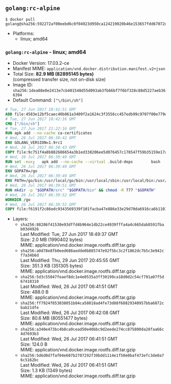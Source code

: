 ## `golang:rc-alpine`

```console
$ docker pull golang@sha256:592272af00eebd6c0f04923d950ca124219020b46e153657fdd67072dd3c0cfa
```

-	Platforms:
	-	linux; amd64

### `golang:rc-alpine` - linux; amd64

-	Docker Version: 17.03.2-ce
-	Manifest MIME: `application/vnd.docker.distribution.manifest.v2+json`
-	Total Size: **82.9 MB (82895145 bytes)**  
	(compressed transfer size, not on-disk size)
-	Image ID: `sha256:1dea88e0e2413e7cb401548d55d093ab3fb66bf7f6bf328c88d5227aeb366394`
-	Default Command: `["\/bin\/sh"]`

```dockerfile
# Tue, 27 Jun 2017 18:41:51 GMT
ADD file:4583e12bf5caec40b861a3409f2a1624c3f3556cc457edb99c9707f00e779e45 in / 
# Tue, 27 Jun 2017 18:42:16 GMT
CMD ["/bin/sh"]
# Tue, 27 Jun 2017 21:22:16 GMT
RUN apk add --no-cache ca-certificates
# Wed, 26 Jul 2017 06:38:42 GMT
ENV GOLANG_VERSION=1.9rc1
# Wed, 26 Jul 2017 06:38:43 GMT
COPY file:9c751f4a8b882686654a3b1ed338206ee5d076457c178547f59b35159e17a438 in /go-alpine-patches/ 
# Wed, 26 Jul 2017 06:39:49 GMT
RUN set -eux; 	apk add --no-cache --virtual .build-deps 		bash 		gcc 		musl-dev 		openssl 		go 	; 	export 		GOROOT_BOOTSTRAP="$(go env GOROOT)" 		GOOS="$(go env GOOS)" 		GOARCH="$(go env GOARCH)" 		GO386="$(go env GO386)" 		GOARM="$(go env GOARM)" 		GOHOSTOS="$(go env GOHOSTOS)" 		GOHOSTARCH="$(go env GOHOSTARCH)" 	; 		wget -O go.tgz "https://golang.org/dl/go$GOLANG_VERSION.src.tar.gz"; 	echo '87717598ea60cc6143afa48f141f7e1308e196b71862028e710b910f376b452e *go.tgz' | sha256sum -c -; 	tar -C /usr/local -xzf go.tgz; 	rm go.tgz; 		cd /usr/local/go/src; 	for p in /go-alpine-patches/*.patch; do 		[ -f "$p" ] || continue; 		patch -p2 -i "$p"; 	done; 	./make.bash; 		rm -rf /go-alpine-patches; 	apk del .build-deps; 		export PATH="/usr/local/go/bin:$PATH"; 	go version
# Wed, 26 Jul 2017 06:39:49 GMT
ENV GOPATH=/go
# Wed, 26 Jul 2017 06:39:49 GMT
ENV PATH=/go/bin:/usr/local/go/bin:/usr/local/sbin:/usr/local/bin:/usr/sbin:/usr/bin:/sbin:/bin
# Wed, 26 Jul 2017 06:39:51 GMT
RUN mkdir -p "$GOPATH/src" "$GOPATH/bin" && chmod -R 777 "$GOPATH"
# Wed, 26 Jul 2017 06:39:52 GMT
WORKDIR /go
# Wed, 26 Jul 2017 06:39:52 GMT
COPY file:f6191f2c86edc9343569339f101facba47e886e33e29d70da6916ca6b1101a53 in /usr/local/bin/ 
```

-	Layers:
	-	`sha256:88286f41530e93dffd4b964e1db22ce4939fffa4a4c665dab8591fbab03d4926`  
		Last Modified: Tue, 27 Jun 2017 18:49:37 GMT  
		Size: 2.0 MB (1990402 bytes)  
		MIME: application/vnd.docker.image.rootfs.diff.tar.gzip
	-	`sha256:a0d78e8fb0eed688aedde0b885747e92f5bc3c2f1862dc7b5c3e942cf7a34b6d`  
		Last Modified: Thu, 29 Jun 2017 20:45:55 GMT  
		Size: 351.3 KB (351305 bytes)  
		MIME: application/vnd.docker.image.rootfs.diff.tar.gzip
	-	`sha256:5d3c55047feaef8dc1e4e0535a3ff30199ca18d0d2c54cf791a07f5d67418310`  
		Last Modified: Wed, 26 Jul 2017 06:41:51 GMT  
		Size: 488.0 B  
		MIME: application/vnd.docker.image.rootfs.diff.tar.gzip
	-	`sha256:ff7924f853038051b84ca58018ad4fe73d88f68829340957bba6872cbab21dfe`  
		Last Modified: Wed, 26 Jul 2017 06:42:08 GMT  
		Size: 80.6 MB (80551477 bytes)  
		MIME: application/vnd.docker.image.rootfs.diff.tar.gzip
	-	`sha256:a340e473bc4b8ca9cead50e40bbc9d2eede274cc875800da28faa66c4d7693b3`  
		Last Modified: Wed, 26 Jul 2017 06:41:51 GMT  
		Size: 124.0 B  
		MIME: application/vnd.docker.image.rootfs.diff.tar.gzip
	-	`sha256:5d6d0d7faf04e607b2707292f39bdd1114e1f50e0baf473efc3de0a76c5162bc`  
		Last Modified: Wed, 26 Jul 2017 06:41:51 GMT  
		Size: 1.3 KB (1349 bytes)  
		MIME: application/vnd.docker.image.rootfs.diff.tar.gzip
